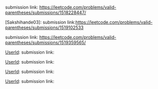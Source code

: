
[UserId]: purvighatage
submission link: https://leetcode.com/problems/valid-parentheses/submissions/1518228447/


[Sakshihande03]:
submission link:https://leetcode.com/problems/valid-parentheses/submissions/1519102533 

[UserId]: Vinayak_J_G_009
submission link: https://leetcode.com/problems/valid-parentheses/submissions/1519359565/


[UserId]:
submission link: 

[UserId]:
submission link: 

[UserId]:
submission link: 

[UserId]:
submission link: 
